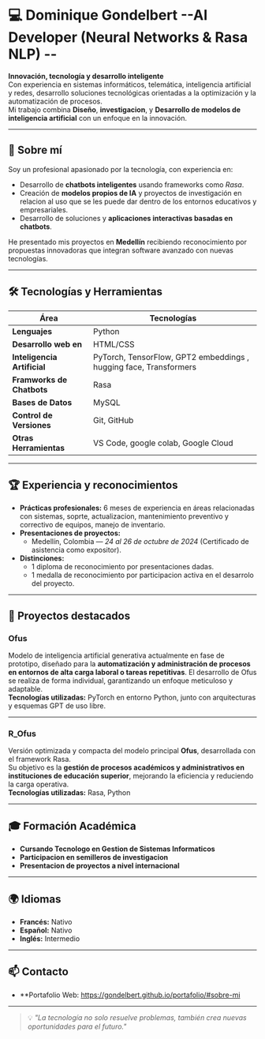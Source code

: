 # 💻 Dominique Gondelbert --AI Developer (Neural Networks & Rasa NLP) --

**Innovación, tecnología y desarrollo inteligente**  
Con experiencia en sistemas informáticos, telemática, inteligencia artificial y redes, desarrollo soluciones tecnológicas orientadas a la optimización y la automatización de procesos.  
Mi trabajo combina **Diseño**, **investigacion**, y **Desarrollo de modelos de inteligencia artificial** con un enfoque en la innovación.

---

## 📌 Sobre mí

Soy un profesional apasionado por la tecnología, con experiencia en:
- Desarrollo de **chatbots inteligentes** usando frameworks como *Rasa*.
- Creación de **modelos propios de IA** y proyectos de investigación en relacion al uso que se les puede dar dentro de los entornos educativos y empresariales.
- Desarrollo de soluciones y **aplicaciones interactivas basadas en chatbots**.

He presentado mis proyectos en **Medellín** recibiendo reconocimiento por propuestas innovadoras que integran software avanzado con nuevas tecnologías.

---

## 🛠 Tecnologías y Herramientas

| Área                  | Tecnologías |
|----------------------|-------------|
| **Lenguajes**        | Python |
| **Desarrollo web en** | HTML/CSS |
| **Inteligencia Artificial** | PyTorch, TensorFlow, GPT2 embeddings , hugging face, Transformers|
| **Framworks de Chatbots** | Rasa |
| **Bases de Datos** | MySQL|
| **Control de Versiones** | Git, GitHub|
| **Otras Herramientas** | VS Code, google colab, Google Cloud|

---

## 🏆 Experiencia y reconocimientos

- **Prácticas profesionales:** 6 meses de experiencia en áreas relacionadas con sistemas, soprte, actualizacion, mantenimiento preventivo y correctivo de equipos, manejo de inventario.  
- **Presentaciones de proyectos:**
  - Medellín, Colombia — *24 al 26 de octubre de 2024* (Certificado de asistencia como expositor).  
- **Distinciones:**
  - 1 diploma de reconocimiento por presentaciones dadas.  
  - 1 medalla de reconocimiento por participacion activa en el desarrolo del proyecto.
    
---

## 🚀 Proyectos destacados

### **Ofus**
Modelo de inteligencia artificial generativa actualmente en fase de prototipo, diseñado para la **automatización y administración de procesos en entornos de alta carga laboral o tareas repetitivas**.
El desarrollo de Ofus se realiza de forma individual, garantizando un enfoque meticuloso y adaptable.  
**Tecnologías utilizadas:** PyTorch en entorno Python, junto con arquitecturas y esquemas GPT de uso libre.

---

### **R_Ofus**
Versión optimizada y compacta del modelo principal **Ofus**, desarrollada con el framework Rasa.  
Su objetivo es la **gestión de procesos académicos y administrativos en instituciones de educación superior**, mejorando la eficiencia y reduciendo la carga operativa.  
**Tecnologías utilizadas:** Rasa, Python

---

## 🎓 Formación Académica

- **Cursando Tecnologo en Gestion de Sistemas Informaticos**  
- **Participacion en semilleros de investigacion**
- **Presentacion de proyectos a nivel internacional**

---

## 🌍 Idiomas

- **Francés:** Nativo  
- **Español:** Nativo  
- **Inglés:** Intermedio 
  
---

## 📫 Contacto
- **Portafolio Web: https://gondelbert.github.io/portafolio/#sobre-mi

---

> 💡 *"La tecnología no solo resuelve problemas, también crea nuevas oportunidades para el futuro."*
